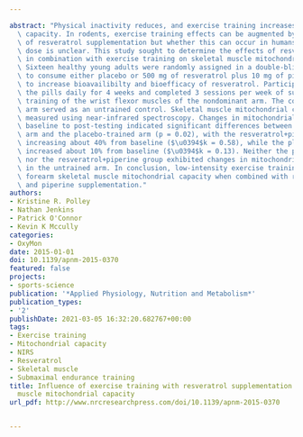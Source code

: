 ---
abstract: "Physical inactivity reduces, and exercise training increases, mitochondrial\
  \ capacity. In rodents, exercise training effects can be augmented by large doses\
  \ of resveratrol supplementation but whether this can occur in humans with a smaller\
  \ dose is unclear. This study sought to determine the effects of resveratrol supplementation\
  \ in combination with exercise training on skeletal muscle mitochondrial capacity.\
  \ Sixteen healthy young adults were randomly assigned in a double-blind fashion\
  \ to consume either placebo or 500 mg of resveratrol plus 10 mg of piperine, a bioenhancer\
  \ to increase bioavailibilty and bioefficacy of resveratrol. Participants ingested\
  \ the pills daily for 4 weeks and completed 3 sessions per week of submaximal endurance\
  \ training of the wrist flexor muscles of the nondominant arm. The contralateral\
  \ arm served as an untrained control. Skeletal muscle mitochondrial capacity was\
  \ measured using near-infrared spectroscopy. Changes in mitochondrial capacity from\
  \ baseline to post-testing indicated significant differences between the resveratrol+piperine-trained\
  \ arm and the placebo-trained arm (p = 0.02), with the resveratrol+piperine group\
  \ increasing about 40% from baseline ($\u0394$k = 0.58), while the placebo group\
  \ increased about 10% from baseline ($\u0394$k = 0.13). Neither the placebo group\
  \ nor the resveratrol+piperine group exhibited changes in mitochondrial capacity\
  \ in the untrained arm. In conclusion, low-intensity exercise training can increase\
  \ forearm skeletal muscle mitochondrial capacity when combined with resveratrol\
  \ and piperine supplementation."
authors:
- Kristine R. Polley
- Nathan Jenkins
- Patrick O'Connor
- Kevin K Mccully
categories:
- OxyMon
date: 2015-01-01
doi: 10.1139/apnm-2015-0370
featured: false
projects:
- sports-science
publication: '*Applied Physiology, Nutrition and Metabolism*'
publication_types:
- '2'
publishDate: 2021-03-05 16:32:20.682767+00:00
tags:
- Exercise training
- Mitochondrial capacity
- NIRS
- Resveratrol
- Skeletal muscle
- Submaximal endurance training
title: Influence of exercise training with resveratrol supplementation on skeletal
  muscle mitochondrial capacity
url_pdf: http://www.nrcresearchpress.com/doi/10.1139/apnm-2015-0370

---
